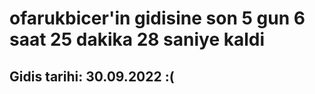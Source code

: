 # ofarukbicer'in gidisine son 5 gun 6 saat 25 dakika 28 saniye kaldi

## Gidis tarihi: 30.09.2022 :(